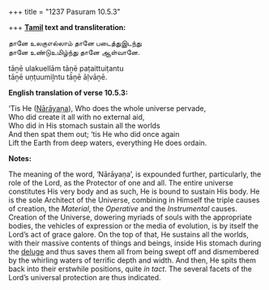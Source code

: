 +++
title = "1237 Pasuram 10.5.3"

+++
**[Tamil](/definition/tamil#history "show Tamil definitions") text and transliteration:**

தானே உலகுஎல்லாம் தானே படைத்துஇடந்து  
தானே உண்டுஉமிழ்ந்து தானே ஆள்வானே.

tāṉē ulakuellām tāṉē paṭaittuiṭantu  
tāṉē uṇṭuumiḻntu tāṉē āḷvāṉē.

**English translation of verse 10.5.3:**

‘Tis He ([Nārāyaṇa](/definition/narayana#vaishnavism "show Nārāyaṇa definitions")), Who does the whole universe pervade,  
Who did create it all with no external aid,  
Who did in His stomach sustain all the worlds  
And then spat them out; ‘tis He who did once again  
Lift the Earth from deep waters, everything He does ordain.

**Notes:**

The meaning of the word, ‘Nārāyaṇa’, is expounded further, particularly, the role of the Lord, as the Protector of one and all. The entire universe constitutes His very body and as such, He is bound to sustain His body. He is the sole Architect of the Universe, combining in Himself the triple causes of creation, the *Material*, the *Operative* and the *Instrumental* causes. Creation of the Universe, dowering myriads of souls with the appropriate bodies, the vehicles of expression or the media of evolution, is by itself the Lord’s act of grace galore. On the top of that, He sustains all the worlds, with their massive contents of things and beings, inside His stomach during the [deluge](/definition/deluge#history "show deluge definitions") and thus saves them all from being swept off and dismembered by the whirling waters of terrific depth and width. And then, He spits them back into their erstwhile positions, quite *in tact*. The several facets of the Lord’s universal protection are thus indicated.


